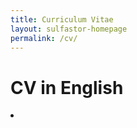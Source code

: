 ```yaml
---
title: Curriculum Vitae
layout: sulfastor-homepage
permalink: /cv/
---
```

<h1> CV in English</h1>
<li><a target='_blank' href='/cv/cv_english.pdf'></a></li><br>


